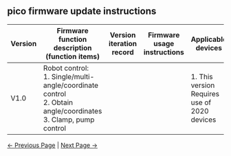## pico firmware update instructions

| Version                                                      | Firmware function description (function items)               | Version iteration record                                     | Firmware usage instructions                                  | Applicable devices                                           |
| ------------------------------------------------------------ | ------------------------------------------------------------ | ------------------------------------------------------------ | ------------------------------------------------------------ | ------------------------------------------------------------ |
| V1.0                                                         | Robot control:<br />1. Single/multi-angle/coordinate control<br /> 2. Obtain angle/coordinates<br />3. Clamp, pump control |                                                              |                                                              | 1. This version Requires use of 2020 devices                 |


[← Previous Page](../5.2-ApplicationUse/README.md) | [Next Page →](./2-burn_firmware.md)